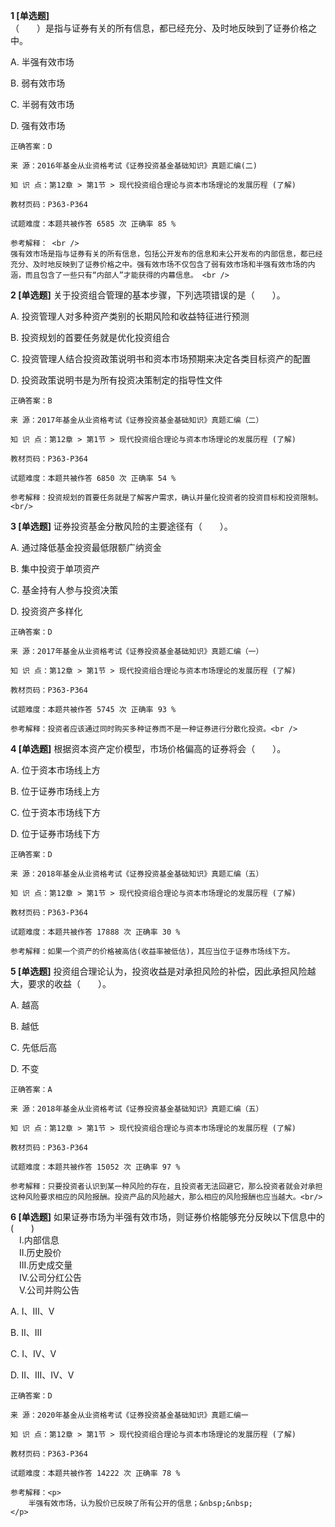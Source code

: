 **1 [单选题]**  <br />
（　　）是指与证券有关的所有信息，都已经充分、及时地反映到了证券价格之中。 

A. 半强有效市场

B. 弱有效市场

C. 半弱有效市场

D. 强有效市场 

```
正确答案：D

来 源：2016年基金从业资格考试《证券投资基金基础知识》真题汇编(二)

知 识 点：第12章 > 第1节 > 现代投资组合理论与资本市场理论的发展历程 (了解)

教材页码：P363-P364

试题难度：本题共被作答 6585 次 正确率 85 %

参考解释： <br />
强有效市场是指与证券有关的所有信息，包括公开发布的信息和未公开发布的内部信息，都已经充分、及时地反映到了证券价格之中。强有效市场不仅包含了弱有效市场和半强有效市场的内涵，而且包含了一些只有“内部人”才能获得的内幕信息。 <br />

```


**2 [单选题]** 关于投资组合管理的基本步骤，下列选项错误的是（　　）。

A. 投资管理人对多种资产类别的长期风险和收益特征进行预测

B. 投资规划的首要任务就是优化投资组合

C. 投资管理人结合投资政策说明书和资本市场预期来决定各类目标资产的配置

D. 投资政策说明书是为所有投资决策制定的指导性文件<br/>

```
正确答案：B

来 源：2017年基金从业资格考试《证券投资基金基础知识》真题汇编（二）

知 识 点：第12章 > 第1节 > 现代投资组合理论与资本市场理论的发展历程 (了解)

教材页码：P363-P364

试题难度：本题共被作答 6850 次 正确率 54 %

参考解释：投资规划的首要任务就是了解客户需求，确认并量化投资者的投资目标和投资限制。<br/>
```


**3 [单选题]** 证券投资基金分散风险的主要途径有（&emsp;&emsp;）。

A. 通过降低基金投资最低限额广纳资金

B. 集中投资于单项资产

C. 基金持有人参与投资决策

D. 投资资产多样化

```
正确答案：D

来 源：2017年基金从业资格考试《证券投资基金基础知识》真题汇编（一）

知 识 点：第12章 > 第1节 > 现代投资组合理论与资本市场理论的发展历程 (了解)

教材页码：P363-P364

试题难度：本题共被作答 5745 次 正确率 93 %

参考解释：投资者应该通过同时购买多种证券而不是一种证券进行分散化投资。<br />
```


**4 [单选题]** 根据资本资产定价模型，市场价格偏高的证券将会（&emsp;&emsp;）。

A. 位于资本市场线上方

B. 位于证券市场线上方

C. 位于资本市场线下方

D. 位于证券市场线下方

```
正确答案：D

来 源：2018年基金从业资格考试《证券投资基金基础知识》真题汇编（五）

知 识 点：第12章 > 第1节 > 现代投资组合理论与资本市场理论的发展历程 (了解)

教材页码：P363-P364

试题难度：本题共被作答 17888 次 正确率 30 %

参考解释：如果一个资产的价格被高估(收益率被低估)，其应当位于证券市场线下方。
```


**5 [单选题]** 投资组合理论认为，投资收益是对承担风险的补偿，因此承担风险越大，要求的收益（　　）。

A. 越高

B. 越低

C. 先低后高

D. 不变<br/>

```
正确答案：A

来 源：2018年基金从业资格考试《证券投资基金基础知识》真题汇编（五）

知 识 点：第12章 > 第1节 > 现代投资组合理论与资本市场理论的发展历程 (了解)

教材页码：P363-P364

试题难度：本题共被作答 15052 次 正确率 97 %

参考解释：只要投资者认识到某一种风险的存在，且投资者无法回避它，那么投资者就会对承担这种风险要求相应的风险报酬。投资产品的风险越大，那么相应的风险报酬也应当越大。<br/>
```


**6 [单选题]** 如果证券市场为半强有效市场，则证券价格能够充分反映以下信息中的(&emsp;&emsp;)<br />
&emsp;I.内部信息<br />
&emsp;II.历史股价<br />
&emsp;III.历史成交量<br />
&emsp;IV.公司分红公告<br />
&emsp;V.公司并购公告

A. I、III、V

B. II、III

C. I、IV、V

D. II、III、IV、V

```
正确答案：D

来 源：2020年基金从业资格考试《证券投资基金基础知识》真题汇编一

知 识 点：第12章 > 第1节 > 现代投资组合理论与资本市场理论的发展历程 (了解)

教材页码：P363-P364

试题难度：本题共被作答 14222 次 正确率 78 %

参考解释：<p>
	半强有效市场，认为股价已反映了所有公开的信息；&nbsp;&nbsp;
</p>
```

